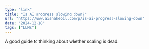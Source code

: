 ```yaml
---
type: "link"
title: "Is AI progress slowing down?"
url: "https://www.aisnakeoil.com/p/is-ai-progress-slowing-down"
date: "2024-12-18"
tags: ["LLMs"]
---
```


A good guide to thinking about whether scaling is dead.